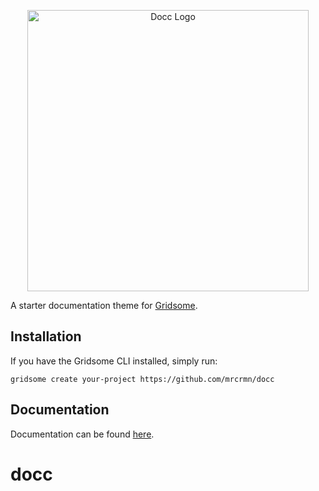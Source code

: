 <p align="center">
    <img src="https://github.com/mrcrmn/docc/raw/master/static/logo.jpg" alt="Docc Logo" width="450">
</p>

A starter documentation theme for [Gridsome](https://gridsome.org/).

## Installation

If you have the Gridsome CLI installed, simply run:

`gridsome create your-project https://github.com/mrcrmn/docc`

## Documentation

Documentation can be found [here](https://docc-theme.netlify.com/).
# docc
